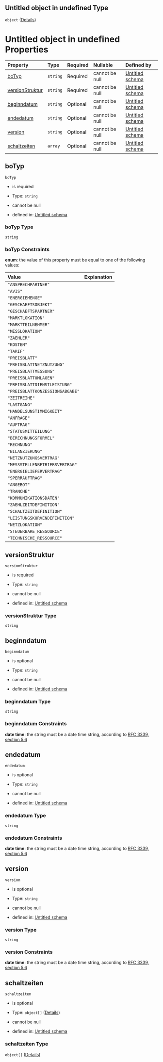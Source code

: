 ## Untitled object in undefined Type

`object` ([Details](schaltzeitdefinition.md))

# Untitled object in undefined Properties

| Property                            | Type     | Required | Nullable       | Defined by                                                                                                                                                                                                          |
| :---------------------------------- | :------- | :------- | :------------- | :------------------------------------------------------------------------------------------------------------------------------------------------------------------------------------------------------------------ |
| [boTyp](#botyp)                     | `string` | Required | cannot be null | [Untitled schema](botyp.md "https://raw.githubusercontent.com/conuti-gmbh/bo4e-schema/master/schemas/v1/enum/BOTyp.schema.json#/properties/boTyp")                                                                  |
| [versionStruktur](#versionstruktur) | `string` | Required | cannot be null | [Untitled schema](schaltzeitdefinition-properties-versionstruktur.md "https://raw.githubusercontent.com/conuti-gmbh/bo4e-schema/master/schemas/v1/bo/Schaltzeitdefinition.schema.json#/properties/versionStruktur") |
| [beginndatum](#beginndatum)         | `string` | Optional | cannot be null | [Untitled schema](schaltzeitdefinition-properties-beginndatum.md "https://raw.githubusercontent.com/conuti-gmbh/bo4e-schema/master/schemas/v1/bo/Schaltzeitdefinition.schema.json#/properties/beginndatum")         |
| [endedatum](#endedatum)             | `string` | Optional | cannot be null | [Untitled schema](schaltzeitdefinition-properties-endedatum.md "https://raw.githubusercontent.com/conuti-gmbh/bo4e-schema/master/schemas/v1/bo/Schaltzeitdefinition.schema.json#/properties/endedatum")             |
| [version](#version)                 | `string` | Optional | cannot be null | [Untitled schema](schaltzeitdefinition-properties-version.md "https://raw.githubusercontent.com/conuti-gmbh/bo4e-schema/master/schemas/v1/bo/Schaltzeitdefinition.schema.json#/properties/version")                 |
| [schaltzeiten](#schaltzeiten)       | `array`  | Optional | cannot be null | [Untitled schema](schaltzeitdefinition-properties-schaltzeiten.md "https://raw.githubusercontent.com/conuti-gmbh/bo4e-schema/master/schemas/v1/bo/Schaltzeitdefinition.schema.json#/properties/schaltzeiten")       |

## boTyp



`boTyp`

*   is required

*   Type: `string`

*   cannot be null

*   defined in: [Untitled schema](botyp.md "https://raw.githubusercontent.com/conuti-gmbh/bo4e-schema/master/schemas/v1/enum/BOTyp.schema.json#/properties/boTyp")

### boTyp Type

`string`

### boTyp Constraints

**enum**: the value of this property must be equal to one of the following values:

| Value                           | Explanation |
| :------------------------------ | :---------- |
| `"ANSPRECHPARTNER"`             |             |
| `"AVIS"`                        |             |
| `"ENERGIEMENGE"`                |             |
| `"GESCHAEFTSOBJEKT"`            |             |
| `"GESCHAEFTSPARTNER"`           |             |
| `"MARKTLOKATION"`               |             |
| `"MARKTTEILNEHMER"`             |             |
| `"MESSLOKATION"`                |             |
| `"ZAEHLER"`                     |             |
| `"KOSTEN"`                      |             |
| `"TARIF"`                       |             |
| `"PREISBLATT"`                  |             |
| `"PREISBLATTNETZNUTZUNG"`       |             |
| `"PREISBLATTMESSUNG"`           |             |
| `"PREISBLATTUMLAGEN"`           |             |
| `"PREISBLATTDIENSTLEISTUNG"`    |             |
| `"PREISBLATTKONZESSIONSABGABE"` |             |
| `"ZEITREIHE"`                   |             |
| `"LASTGANG"`                    |             |
| `"HANDELSUNSTIMMIGKEIT"`        |             |
| `"ANFRAGE"`                     |             |
| `"AUFTRAG"`                     |             |
| `"STATUSMITTEILUNG"`            |             |
| `"BERECHNUNGSFORMEL"`           |             |
| `"RECHNUNG"`                    |             |
| `"BILANZIERUNG"`                |             |
| `"NETZNUTZUNGSVERTRAG"`         |             |
| `"MESSSTELLENBETRIEBSVERTRAG"`  |             |
| `"ENERGIELIEFERVERTRAG"`        |             |
| `"SPERRAUFTRAG"`                |             |
| `"ANGEBOT"`                     |             |
| `"TRANCHE"`                     |             |
| `"KOMMUNIKATIONSDATEN"`         |             |
| `"ZAEHLZEITDEFINITION"`         |             |
| `"SCHALTZEITDEFINITION"`        |             |
| `"LEISTUNGSKURVENDEFINITION"`   |             |
| `"NETZLOKATION"`                |             |
| `"STEUERBARE_RESSOURCE"`        |             |
| `"TECHNISCHE_RESSOURCE"`        |             |

## versionStruktur



`versionStruktur`

*   is required

*   Type: `string`

*   cannot be null

*   defined in: [Untitled schema](schaltzeitdefinition-properties-versionstruktur.md "https://raw.githubusercontent.com/conuti-gmbh/bo4e-schema/master/schemas/v1/bo/Schaltzeitdefinition.schema.json#/properties/versionStruktur")

### versionStruktur Type

`string`

## beginndatum



`beginndatum`

*   is optional

*   Type: `string`

*   cannot be null

*   defined in: [Untitled schema](schaltzeitdefinition-properties-beginndatum.md "https://raw.githubusercontent.com/conuti-gmbh/bo4e-schema/master/schemas/v1/bo/Schaltzeitdefinition.schema.json#/properties/beginndatum")

### beginndatum Type

`string`

### beginndatum Constraints

**date time**: the string must be a date time string, according to [RFC 3339, section 5.6](https://tools.ietf.org/html/rfc3339 "check the specification")

## endedatum



`endedatum`

*   is optional

*   Type: `string`

*   cannot be null

*   defined in: [Untitled schema](schaltzeitdefinition-properties-endedatum.md "https://raw.githubusercontent.com/conuti-gmbh/bo4e-schema/master/schemas/v1/bo/Schaltzeitdefinition.schema.json#/properties/endedatum")

### endedatum Type

`string`

### endedatum Constraints

**date time**: the string must be a date time string, according to [RFC 3339, section 5.6](https://tools.ietf.org/html/rfc3339 "check the specification")

## version



`version`

*   is optional

*   Type: `string`

*   cannot be null

*   defined in: [Untitled schema](schaltzeitdefinition-properties-version.md "https://raw.githubusercontent.com/conuti-gmbh/bo4e-schema/master/schemas/v1/bo/Schaltzeitdefinition.schema.json#/properties/version")

### version Type

`string`

### version Constraints

**date time**: the string must be a date time string, according to [RFC 3339, section 5.6](https://tools.ietf.org/html/rfc3339 "check the specification")

## schaltzeiten



`schaltzeiten`

*   is optional

*   Type: `object[]` ([Details](schaltzeit.md))

*   cannot be null

*   defined in: [Untitled schema](schaltzeitdefinition-properties-schaltzeiten.md "https://raw.githubusercontent.com/conuti-gmbh/bo4e-schema/master/schemas/v1/bo/Schaltzeitdefinition.schema.json#/properties/schaltzeiten")

### schaltzeiten Type

`object[]` ([Details](schaltzeit.md))
